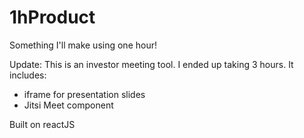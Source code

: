 # 1hProduct
Something I'll make using one hour!

Update:
This is an investor meeting tool. I ended up taking 3 hours. It includes:
- iframe for presentation slides
- Jitsi Meet component 

Built on reactJS
